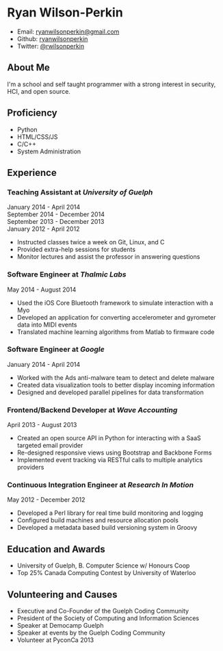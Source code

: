 Ryan Wilson-Perkin
==================

* Email: ryanwilsonperkin@gmail.com
* Github: [ryanwilsonperkin](https://github.com/ryanwilsonperkin)
* Twitter: [\@rwilsonperkin](http://twitter.com/rwilsonperkin)

About Me
--------
I'm a school and self taught programmer with a strong interest in security, HCI, and open source.

Proficiency
-----------
* Python
* HTML/CSS/JS
* C/C++
* System Administration

Experience
----------
### **Teaching Assistant** at *University of Guelph*
January 2014 - April 2014  
September 2014 - December 2014  
September 2013 - December 2013  
January 2012 - April 2012  

* Instructed classes twice a week on Git, Linux, and C
* Provided extra-help sessions for students
* Monitor lectures and assist the professor in answering questions

### **Software Engineer** at *Thalmic Labs*
May 2014 - August 2014

* Used the iOS Core Bluetooth framework to simulate interaction with a Myo
* Developed an application for converting accelerometer and gyrometer data into MIDI events
* Translated machine learning algorithms from Matlab to firmware code

### **Software Engineer** at *Google*
January 2014 - April 2014

* Worked with the Ads anti-malware team to detect and delete malware
* Created data visualization tools to better display incoming information
* Designed and developed parallel pipelines for data transformation

### **Frontend/Backend Developer** at *Wave Accounting*
April 2013 - August 2013

* Created an open source API in Python for interacting with a SaaS targeted email provider
* Re-designed responsive views using Bootstrap and Backbone Forms
* Implemented event tracking via RESTful calls to multiple analytics providers

### **Continuous Integration Engineer** at *Research In Motion*
May 2012 - December 2012

* Developed a Perl library for real time build monitoring and logging
* Configured build machines and resource allocation pools
* Developed a metadata based build versioning system in Groovy

Education and Awards
--------------------
* University of Guelph, B. Computer Science w/ Honours Coop
* Top 25% Canada Computing Contest by University of Waterloo

Volunteering and Causes
-----------------------
* Executive and Co-Founder of the Guelph Coding Community
* President of the Society of Computing and Information Sciences
* Speaker at Democamp Guelph
* Speaker at events by the Guelph Coding Community
* Volunteer at PyconCa 2013
